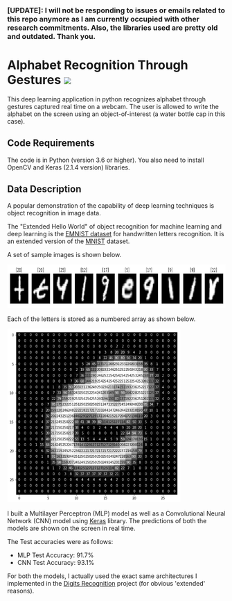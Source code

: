 ### [UPDATE]: I will not be responding to issues or emails related to this repo anymore as I am currently occupied with other research commitments. Also, the libraries used are pretty old and outdated. Thank you.

# Alphabet Recognition Through Gestures [![](https://img.shields.io/github/license/mashape/apistatus.svg)](https://github.com/akshaychandra21/Alphabet_Recognition_RealTime/blob/master/LICENSE.txt)

This deep learning application in python recognizes alphabet through gestures captured real time on a webcam. The user is allowed to write the alphabet on the screen using an object-of-interest (a water bottle cap in this case).



## Code Requirements
The code is in Python (version 3.6 or higher). You also need to install OpenCV and Keras (2.1.4 version) libraries.

## Data Description
A popular demonstration of the capability of deep learning techniques is object recognition in image data.

The "Extended Hello World" of object recognition for machine learning and deep learning is the [EMNIST dataset](https://www.kaggle.com/crawford/emnist) for handwritten letters recognition. It is an extended version of the [MNIST](https://en.wikipedia.org/wiki/MNIST_database) dataset.

A set of sample images is shown below.

<img src="images/emnist_sample.png" width=600 height=100/>

Each of the letters is stored as a numbered array as shown below.

<img src="images/emnist_single_sample.png" width=400 height=400/>

I built a Multilayer Perceptron (MLP) model as well as a Convolutional Neural Network (CNN) model using [Keras](https://keras.io/) library. The predictions of both the models are shown on the screen in real time.

The Test accuracies were as follows:

* MLP Test Accuracy: 91.7%
* CNN Test Accuracy: 93.1%

For both the models, I actually used the exact same architectures I implemented in the [Digits Recognition](https://github.com/akshaychandra111/Digits_Recognition_RealTime) project (for obvious 'extended' reasons).

<!-- 
## Execution
Order of Execution is as follows:

Step 1 - Execute ``` python mlp_model_builder.py ```

Step 2 - Execute ``` python cnn_model_builder.py ```

Step 3 - This could take a while, so feel free to take a quick nap.

Step 4 - Execute ``` python alphabet_recognition.py ```

Step 5 - Grab a blue bottle cap and have fun!
 -->
